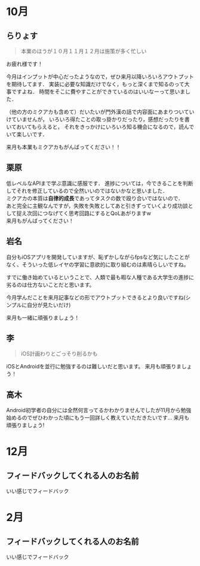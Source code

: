 # 10月

## らりょす

> 本業のほうが１０月１１月１２月は施策が多く忙しい

お疲れ様です！

今月はインプットが中心だったようなので，ぜひ来月以降いろいろアウトプットを期待してます．
実装に必要な知識だけでなく，もっと深くまで知るのって大事ですよね．
時間をそこに費やすことができているのはいいなーって思いました．

（他の方のミクアカも含めて）だいたいが門外漢の話で内容面にあまりついていけていませんが，
いろいろ得たことの取っ掛かりだったり，感想だったりを書いておいてもらえると，
それをきっかけにいろいろ知る機会になるので，読んでいて楽しいです．

来月も本業もミクアカもがんばってください！！

## 栗原

低レベルなAPIまで学ぶ意識に感服です．
進捗については，今できることを判断してそれを修正しているので全然いいのではないかなと思いました．  
ミクアカの本質は**自律的成長**であってタスクの数で殴り合いではないので．  
あと完全に主観なんですが，失敗を失敗としてあと引きずっていくより成功談として捉え次回につなげてく思考回路にするとQoLあがりますw  
来月もがんばってください！


## 岩名

自分もiOSアプリを開発していますが、恥ずかしながらfpsなど気にしたことがなく、そういった低レイヤの学習に意欲的に取り組むのは素晴らしいですね。

すでに働き始めているということで、人類で最も暇な人種である大学生の進捗に劣るのは仕方ないことだと思います。

今月学んだことを来月記事などの形でアウトプットできるとより良いですね(シンプルに自分が見たいだけ)

来月も一緒に頑張りましょう！

## 李
> iOS計画わりとごっそり削るかも

iOSとAndroidを並行に勉強するのは難しいだと思います。
来月も頑張りましょう！

## 高木
Android初学者の自分には全然何言ってるかわかりませんでしたが11月から勉強始めるのでぜひわかった頃にもう一回詳しく教えていただきたいです...
来月も頑張りましょう!

# 12月

## フィードバックしてくれる人のお名前

いい感じでフィードバック

# 2月

## フィードバックしてくれる人のお名前

いい感じでフィードバック
